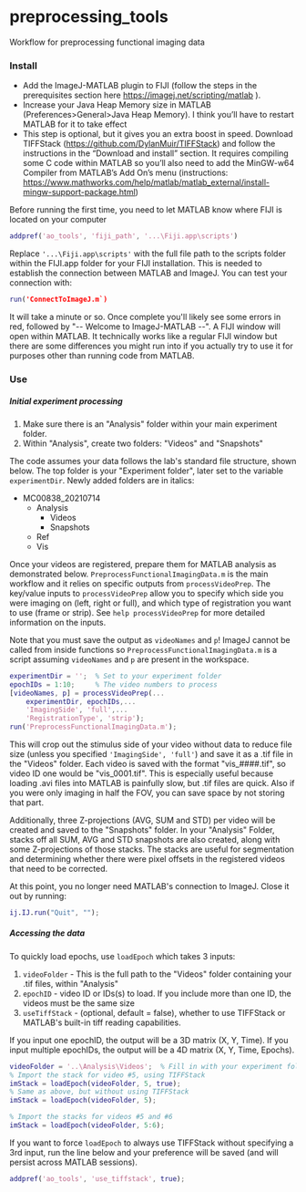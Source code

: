 # preprocessing_tools
Workflow for preprocessing functional imaging data


### Install
- Add the ImageJ-MATLAB plugin to FIJI (follow the steps in the prerequisites section here https://imagej.net/scripting/matlab ).
- Increase your Java Heap Memory size in MATLAB (Preferences>General>Java Heap Memory). I think you’ll have to restart MATLAB for it to take effect
- This step is optional, but it gives you an extra boost in speed. Download TIFFStack (https://github.com/DylanMuir/TIFFStack) and follow the instructions in the “Download and install” section. It requires compiling some C code within MATLAB so you’ll also need to add the MinGW-w64 Compiler from MATLAB’s Add On’s menu (instructions: https://www.mathworks.com/help/matlab/matlab_external/install-mingw-support-package.html)

Before running the first time, you need to let MATLAB know where FIJI is located on your computer
```matlab
addpref('ao_tools', 'fiji_path', '...\Fiji.app\scripts')
```
Replace `'...\Fiji.app\scripts'` with the full file path to the scripts folder within the FIJI.app folder for your FIJI installation. This is needed to establish the connection between MATLAB and ImageJ. You can test your connection with:
```matlab
run('ConnectToImageJ.m`)
```

It will take a minute or so. Once complete you'll likely see some errors in red, followed by "-- Welcome to ImageJ-MATLAB --". A FIJI window will open within MATLAB. It technically works like a regular FIJI window but there are some differences you might run into if you actually try to use it for purposes other than running code from MATLAB. 

### Use
##### Initial experiment processing
1. Make sure there is an "Analysis" folder within your main experiment folder.
2. Within "Analysis", create two folders: "Videos" and "Snapshots" 

The code assumes your data follows the lab's standard file structure, shown below. The top folder is your "Experiment folder", later set to the variable `experimentDir`. Newly added folders are in italics:
- MC00838_20210714 
  - Analysis
    - Videos
    - Snapshots
  - Ref
  - Vis

Once your videos are registered, prepare them for MATLAB analysis as demonstrated below. `PreprocessFunctionalImagingData.m` is the main workflow and it relies on specific outputs from `processVideoPrep`. The key/value inputs to `processVideoPrep` allow you to specify which side you were imaging on (left, right or full), and which type of registration you want to use (frame or strip). See `help processVideoPrep` for more detailed information on the inputs. 

Note that you must save the output as `videoNames` and `p`! ImageJ cannot be called from inside functions so `PreprocessFunctionalImagingData.m` is a script assuming `videoNames` and `p` are present in the workspace.

```matlab
experimentDir = '';  % Set to your experiment folder
epochIDs = 1:10;     % The video numbers to process
[videoNames, p] = processVideoPrep(...
    experimentDir, epochIDs,...
    'ImagingSide', 'full',...
    'RegistrationType', 'strip');
run('PreprocessFunctionalImagingData.m');
```
This will crop out the stimulus side of your video without data to reduce file size (unless you specified `'ImagingSide', 'full'`) and save it as a .tif file in the "Videos" folder. Each video is saved with the format "vis_####.tif", so video ID one would be "vis_0001.tif". This is especially useful because loading .avi files into MATLAB is painfully slow, but .tif files are quick. Also if you were only imaging in half the FOV, you can save space by not storing that part. 

Additionally, three Z-projections (AVG, SUM and STD) per video will be created and saved to the "Snapshots" folder. In your "Analysis" Folder, stacks off all SUM, AVG and STD snapshots are also created, along with some Z-projections of those stacks. The stacks are useful for segmentation and determining whether there were pixel offsets in the registered videos that need to be corrected.


At this point, you no longer need MATLAB's connection to ImageJ. Close it out by running:
```matlab
ij.IJ.run("Quit", "");
```

##### Accessing the data 

To quickly load epochs, use `loadEpoch` which takes 3 inputs:
1. `videoFolder` - This is the full path to the "Videos" folder containing your .tif files, within "Analysis"
2. `epochID` - video ID or IDs(s) to load. If you include more than one ID, the videos must be the same size
3. `useTiffStack` - (optional, default = false), whether to use TIFFStack or MATLAB's built-in tiff reading capabilities.

If you input one epochID, the output will be a 3D matrix (X, Y, Time). If you input multiple epochIDs, the output will be a 4D matrix (X, Y, Time, Epochs).

```matlab
videoFolder = '..\Analysis\Videos';  % Fill in with your experiment folder
% Import the stack for video #5, using TIFFStack
imStack = loadEpoch(videoFolder, 5, true);
% Same as above, but without using TIFFStack
imStack = loadEpoch(videoFolder, 5);

% Import the stacks for videos #5 and #6
imStack = loadEpoch(videoFolder, 5:6);
```

If you want to force `loadEpoch` to always use TIFFStack without specifying a 3rd input, run the line below and your preference will be saved (and will persist across MATLAB sessions).
```matlab
addpref('ao_tools', 'use_tiffstack', true);
```
